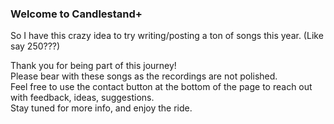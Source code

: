 ### Welcome to Candlestand+ ###

So I have this crazy idea to try writing/posting a ton of songs this year. (Like say 250???)

Thank you for being part of this journey! \
Please bear with these songs as the recordings are not polished.\
Feel free to use the contact button at the bottom of the page to reach out with feedback, ideas, suggestions.\
Stay tuned for more info, and enjoy the ride.
